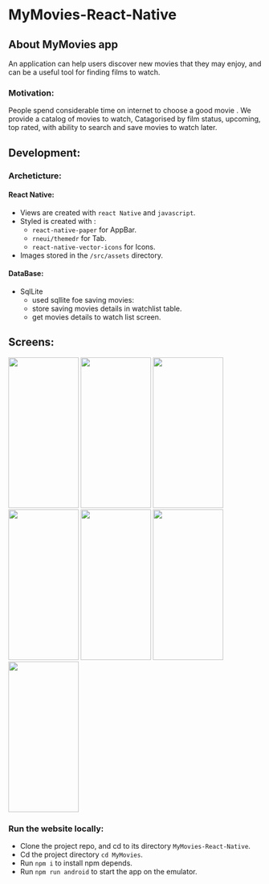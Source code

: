 # MyMovies-React-Native

## About MyMovies app

An application can help users discover new movies that they may enjoy, and can be a useful tool for finding films to watch. 

### Motivation:
People spend considerable time on internet to choose a good movie . We provide a catalog of movies to watch, Catagorised by film status, upcoming, top rated, with ability to search and save movies to watch later. 


## Development:

### Archeticture:

#### React Native:
  * Views are created with `react Native` and `javascript`.
  * Styled is created with :
     - `react-native-paper` for AppBar.
     - `rneui/themedr` for Tab.
     - `react-native-vector-icons` for Icons.
  * Images stored in the ```/src/assets``` directory.

#### DataBase:
  * SqlLite
      - used sqllite foe saving movies:
      - store saving movies details in watchlist table.
      - get movies details to watch list screen. 


## Screens:

<div style={{alignItems: "center"}}>
<div style={{flex: "row"}}>
 <img src="https://user-images.githubusercontent.com/48320569/207383431-0645f90d-44dd-48e3-83bf-f7f1d4d4be69.jpg" width="140" height="300" />
<img src="https://user-images.githubusercontent.com/48320569/206945001-c18dc860-13d9-48dd-8e3f-4ff29a135eab.jpg" width="140" height="300" />
<img src="https://user-images.githubusercontent.com/48320569/206945038-0cd4dd10-3715-4d94-b4ad-596f7592025c.jpg" width="140" height="300" />
<img src="https://user-images.githubusercontent.com/48320569/206945148-e0c68645-ba32-48bf-a667-82ab7eed7f16.jpg" width="140" height="300" />
<img src="https://user-images.githubusercontent.com/48320569/206945181-3949bd59-3899-4f63-bc30-744c0190a802.jpg" width="140" height="300" />
<img src="https://user-images.githubusercontent.com/48320569/206945239-472c3e1e-43d5-48ed-9445-7ff1e8296b08.jpg" width="140" height="300" />
 <img src="https://user-images.githubusercontent.com/48320569/207383269-95536406-d602-46e6-9805-9a9cf4b10c6a.jpg" width="140" height="300" />
</div>
</div>




 ### Run the website locally:
 - Clone the project repo, and cd to its directory `MyMovies-React-Native`.
 - Cd the project directory `cd MyMovies`.
 - Run `npm i` to install npm depends.
 - Run `npm run android` to start the app on the emulator.
